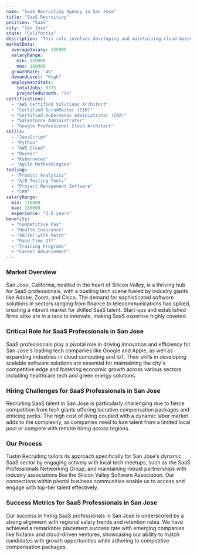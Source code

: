 ```yaml
---
name: "SaaS Recruiting Agency in San Jose"
title: "SaaS Recruiting"
position: "SaaS"
city: "San Jose"
state: "California"
description: "This role involves developing and maintaining cloud-based SaaS solutions, requiring expertise in modern software development practices."
marketData:
  averageSalary: 135000
  salaryRange:
    min: 110000
    max: 160000
  growthRate: "4%"
  demandLevel: "High"
  employmentStats:
    totalJobs: 9375
    projectedGrowth: "5%"
certifications:
  - "AWS Certified Solutions Architect"
  - "Certified ScrumMaster (CSM)"
  - "Certified Kubernetes Administrator (CKA)"
  - "Salesforce Administrator"
  - "Google Professional Cloud Architect"
skills:
  - "JavaScript"
  - "Python"
  - "AWS Cloud"
  - "Docker"
  - "Kubernetes"
  - "Agile Methodologies"
tooling:
  - "Product Analytics"
  - "A/B Testing Tools"
  - "Project Management Software"
  - "CRM"
salaryRange:
  min: 110000
  max: 160000
  experience: "3-5 years"
benefits:
  - "Competitive Pay"
  - "Health Insurance"
  - "401(k) with Match"
  - "Paid Time Off"
  - "Training Programs"
  - "Career Advancement"
---
```


### Market Overview
San Jose, California, nestled in the heart of Silicon Valley, is a thriving hub for SaaS professionals, with a bustling tech scene fueled by industry giants like Adobe, Zoom, and Cisco. The demand for sophisticated software solutions in sectors ranging from finance to telecommunications has spiked, creating a vibrant market for skilled SaaS talent. Start-ups and established firms alike are in a race to innovate, making SaaS expertise highly coveted.
### Critical Role for SaaS Professionals in San Jose
SaaS professionals play a pivotal role in driving innovation and efficiency for San Jose's leading tech companies like Google and Apple, as well as expanding industries in cloud computing and IoT. Their skills in developing scalable software solutions are essential for maintaining the city's competitive edge and fostering economic growth across various sectors including healthcare tech and green energy solutions.

### Hiring Challenges for SaaS Professionals in San Jose
Recruiting SaaS talent in San Jose is particularly challenging due to fierce competition from tech giants offering lucrative compensation packages and enticing perks. The high cost of living coupled with a dynamic labor market adds to the complexity, as companies need to lure talent from a limited local pool or compete with remote hiring across regions.

### Our Process
Tustin Recruiting tailors its approach specifically for San Jose's dynamic SaaS sector by engaging actively with local tech meetups, such as the SaaS Professionals Networking Group, and maintaining robust partnerships with industry associations like the Silicon Valley Software Association. Our connections within pivotal business communities enable us to access and engage with top-tier talent effectively.

### Success Metrics for SaaS Professionals in San Jose
Our success in hiring SaaS professionals in San Jose is underscored by a strong alignment with regional salary trends and retention rates. We have achieved a remarkable placement success rate with emerging companies like Nutanix and cloud-driven ventures, showcasing our ability to match candidates with growth opportunities while adhering to competitive compensation packages.